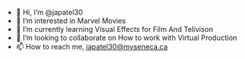 - 👋 Hi, I’m @japatel30
- 👀 I’m interested in Marvel Movies
- 🌱 I’m currently learning Visual Effects for Film And Telivison
- 💞️ I’m looking to collaborate on How to work with Virtual Production
- 📫 How to reach me, japatel30@myseneca.ca

<!---
japatel30/japatel30 is a ✨ special ✨ repository because its `README.md` (this file) appears on your GitHub profile.
You can click the Preview link to take a look at your changes.
--->
